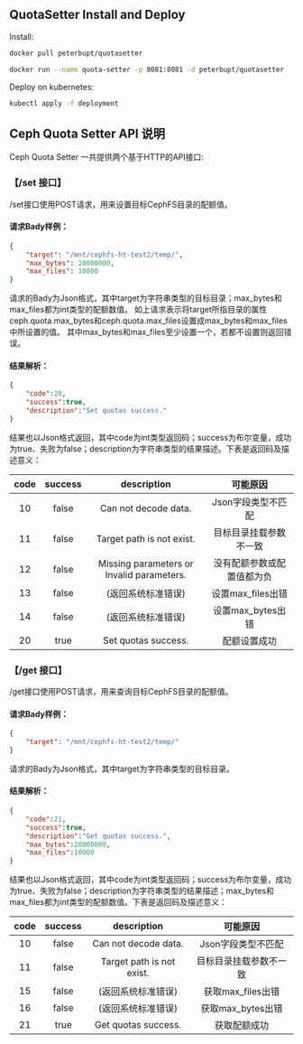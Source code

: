 ## QuotaSetter Install and Deploy
Install:
```sh
docker pull peterbupt/quotasetter

docker run --name quota-setter -p 8081:8081 -d peterbupt/quotasetter
```

Deploy on kubernetes:
```sh
kubectl apply -f deployment

```

## Ceph Quota Setter API 说明
Ceph Quota Setter 一共提供两个基于HTTP的API接口:

### 【/set 接口】

/set接口使用POST请求，用来设置目标CephFS目录的配额值。

#### 请求Bady样例：
``` json
{
    "target": "/mnt/cephfs-ht-test2/temp/",
    "max_bytes": 20000000,
    "max_files": 10000
}
```
请求的Bady为Json格式，其中target为字符串类型的目标目录；max_bytes和max_files都为int类型的配额数值。
如上请求表示将target所指目录的属性ceph.quota.max_bytes和ceph.quota.max_files设置成max_bytes和max_files中所设置的值。
其中max_bytes和max_files至少设置一个，若都不设置则返回错误。

#### 结果解析：
```json
{
    "code":20,
    "success":true,
    "description":"Set quotas success."
}
```
结果也以Json格式返回，其中code为int类型返回码；success为布尔变量，成功为true、失败为false；description为字符串类型的结果描述。下表是返回码及描述意义：

|code|success| description|可能原因|
|:--:| :--: | :--: |:--: |
| 10 |false |Can not decode data.   |Json字段类型不匹配|
| 11 |false |Target path is not exist. |目标目录挂载参数不一致|
| 12 |false |Missing parameters or Invalid parameters. |没有配额参数或配置值都为负|
| 13 |false |(返回系统标准错误) |设置max_files出错|
| 14 |false |(返回系统标准错误) |设置max_bytes出错|
| 20 |true  |Set quotas success. | 配额设置成功|


### 【/get 接口】
/get接口使用POST请求，用来查询目标CephFS目录的配额值。

#### 请求Bady样例：
``` json
{
    "target": "/mnt/cephfs-ht-test2/temp/"
}
```
请求的Bady为Json格式，其中target为字符串类型的目标目录。

#### 结果解析：
```json
{
    "code":21,
    "success":true,
    "description":"Get quotas success.",
    "max_bytes":20000000,
    "max_files":10000
}
```
结果也以Json格式返回，其中code为int类型返回码；success为布尔变量，成功为true、失败为false；description为字符串类型的结果描述；max_bytes和max_files都为int类型的配额数值。下表是返回码及描述意义：

|code|success| description|可能原因|
|:--:| :--: | :--: |:--: |
| 10 |false |Can not decode data.   |Json字段类型不匹配|
| 11 |false |Target path is not exist. |目标目录挂载参数不一致|
| 15 |false |(返回系统标准错误) |获取max_files出错|
| 16 |false |(返回系统标准错误) |获取max_bytes出错|
| 21 |true  |Get quotas success. | 获取配额成功|
